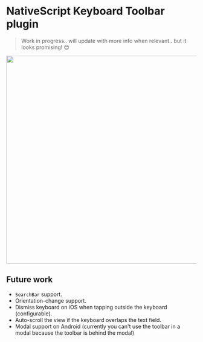# NativeScript Keyboard Toolbar plugin

> Work in progress.. will update with more info when relevant.. but it looks promising! 😍

<img src="media/keyboard-toolbar-demo.gif" height="550px" />

## Future work
- `SearchBar` support.
- Orientation-change support.
- Dismiss keyboard on iOS when tapping outside the keyboard (configurable). 
- Auto-scroll the view if the keyboard overlaps the text field.
- Modal support on Android (currently you can't use the toolbar in a modal because the toolbar is behind the modal)